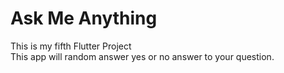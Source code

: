 # Ask Me Anything

This is my fifth Flutter Project
<br> This app will random answer yes or no answer to your question.
